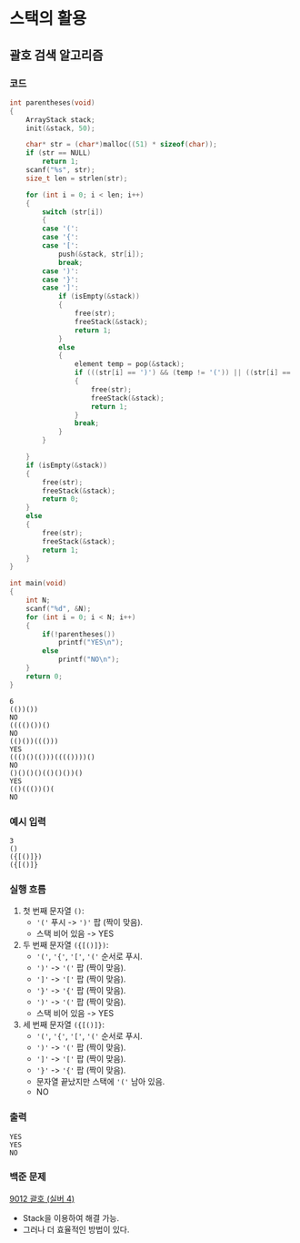 # 스택의 활용

## 괄호 검색 알고리즘

### 코드

```c
int parentheses(void)
{
    ArrayStack stack;
    init(&stack, 50);

    char* str = (char*)malloc((51) * sizeof(char));
    if (str == NULL)
        return 1;
    scanf("%s", str);
    size_t len = strlen(str);

    for (int i = 0; i < len; i++)
    {
        switch (str[i])
        {
        case '(':
        case '{':
        case '[':
            push(&stack, str[i]);
            break;
        case ')':
        case '}':
        case ']':
            if (isEmpty(&stack))
            {
                free(str);
                freeStack(&stack);
                return 1;
            }
            else
            {
                element temp = pop(&stack);
                if (((str[i] == ')') && (temp != '(')) || ((str[i] == '}') && (temp != '{')) || ((str[i] == ']') && (temp != '[')))
                {
                    free(str);
                    freeStack(&stack);
                    return 1;
                }
                break;
            }
        }

    }
    if (isEmpty(&stack))
    {
        free(str);
        freeStack(&stack);
        return 0;
    }
    else
    {
        free(str);
        freeStack(&stack);
        return 1;
    }
}

int main(void)
{
    int N;
    scanf("%d", &N);
    for (int i = 0; i < N; i++)
    {
        if(!parentheses())
            printf("YES\n");
        else
            printf("NO\n");
    }
    return 0;
}
```

```
6
(())())
NO
(((()())()
NO
(()())((()))
YES
((()()(()))(((())))()
NO
()()()()(()()())()
YES
(()((())()(
NO
```

### 예시 입력

```
3
()
({[()]})
({[()]}
```

### 실행 흐름

1. 첫 번째 문자열 `()`:
    - `'('` 푸시 -> `')'` 팝 (짝이 맞음).
    - 스택 비어 있음 -> YES
2. 두 번째 문자열 `({[()]})`:
    - `'('`, `'{'`, `'['`, `'('` 순서로 푸시.
    - `')'` -> `'('` 팝 (짝이 맞음).
    - `']'` -> `'['` 팝 (짝이 맞음).
    - `'}'` -> `'{'` 팝 (짝이 맞음).
    - `')'` -> `'('` 팝 (짝이 맞음).
    - 스택 비어 있음 -> YES
3. 세 번째 문자열 `({[()]}`:
    - `'('`, `'{'`, `'['`, `'('` 순서로 푸시.
    - `')'` -> `'('` 팝 (짝이 맞음).
    - `']'` -> `'['` 팝 (짝이 맞음).
    - `'}'` -> `'{'` 팝 (짝이 맞음).
    - 문자열 끝났지만 스택에 `'('` 남아 있음.
    - NO

### 출력

```
YES
YES
NO
```

### 백준 문제

[9012 괄호 (실버 4)](https://www.acmicpc.net/problem/9012)

- Stack을 이용하여 해결 가능.
- 그러나 더 효율적인 방법이 있다.